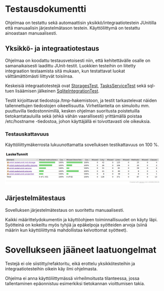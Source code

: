 # Testausdokumentti

Ohjelmaa on testattu sekä automaattisin yksikkö/integraatiotestein JUnitilla että manuaalisin järjestelmätason testein. Käyttöliittymä on testattu ainoastaan manuaalisesti.

## Yksikkö- ja integraatiotestaus

Ohjelmaa on koodattu testausvetoisesti niin, että kehitettävälle osalle on samanaikaisesti laadittu JUnit-testit. Luokkien testeihin on liitetty integraation testaamista sitä mukaan, kun testattavat luokat välttämättömästi liittyvät toisiinsa.

Keskeisiä integraatiotestejä ovat [StoragesTest](https://github.com/artoh/ot-harjoitustyo/blob/master/LaskeTunnit/src/test/java/artoh/lasketunnit/storage/StoragesTest.java), [TasksServiceTest](https://github.com/artoh/ot-harjoitustyo/blob/master/LaskeTunnit/src/test/java/artoh/lasketunnit/service/TasksServiceTest.java) sekä sql-tuen lisäämisen jälkeinen [SqliteIntegrationTest](https://github.com/artoh/ot-harjoitustyo/blob/master/LaskeTunnit/src/test/java/artoh/lasketunnit/sqlite/storage/SqliteIntegrationTest.java).

Testit kirjoittavat tiedostoja /tmp-hakemistoon, ja testit tarkastelevat näiden tallennettujen tiedostojen oikeellisuutta. Virhetilanteita on simuloitu mm. puuttuvilla tiedostonnimillä, kesken ohjelman suoritusta poistetuilla tietokantatauluilla sekä (ehkä vähän vaarallisesti) yrittämällä poistaa /etc/hostname -tiedostoa, johon käyttäjällä ei toivottavasti ole oikeuksia.

### Testauskattavuus

Käyttöliittymäkerrosta lukuunottamatta sovelluksen testikattavuus on 100 %.

![Testikattavuusraportti](testikattavuus.png)

## Järjestelmätestaus

Sovelluksen järjestelmätestaus on suoritettu manuaalisesti.

Kaikki määrittelydokumentin ja käyttöohjeen toiminnallisuudet on käyty läpi. Syötteinä on kokeiltu myös tyhjiä ja epäkelpoja syötteiden arvoja (siinä määrin kun käyttöliittymä mahdollistaa kelvottomat syötteet).

# Sovellukseen jääneet laatuongelmat

Testejä ei ole siistitty/refaktoritu, eikä erottelu yksikkötesteihin ja integraatiotesteihin oikein käy ilmi ohjelmasta.

Ohjelma ei anna käyttöliittymässä virheilmoitusta tilanteessa, jossa tallentaminen epäonnistuu esimerkiksi tietokannan vioittumisen takia.
